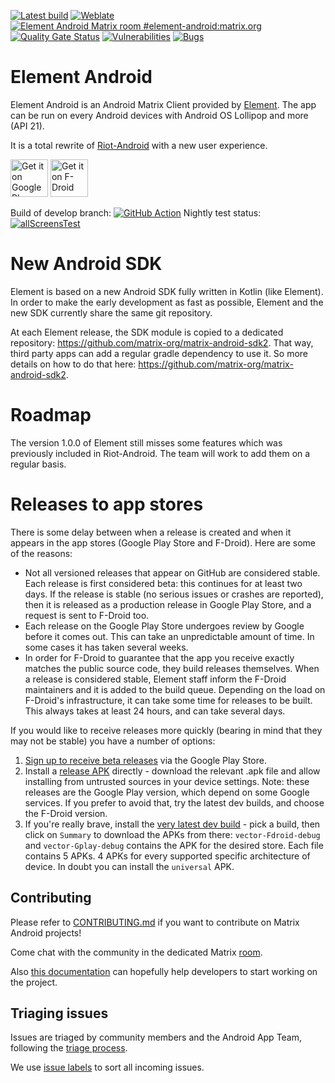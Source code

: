 [![Latest build](https://github.com/element-hq/element-android/actions/workflows/build.yml/badge.svg?query=branch%3Adevelop)](https://github.com/element-hq/element-android/actions/workflows/build.yml?query=branch%3Adevelop)
[![Weblate](https://translate.element.io/widgets/element-android/-/svg-badge.svg)](https://translate.element.io/engage/element-android/?utm_source=widget)
[![Element Android Matrix room #element-android:matrix.org](https://img.shields.io/matrix/element-android:matrix.org.svg?label=%23element-android:matrix.org&logo=matrix&server_fqdn=matrix.org)](https://matrix.to/#/#element-android:matrix.org)
[![Quality Gate Status](https://sonarcloud.io/api/project_badges/measure?project=element-android&metric=alert_status)](https://sonarcloud.io/summary/new_code?id=element-android)
[![Vulnerabilities](https://sonarcloud.io/api/project_badges/measure?project=element-android&metric=vulnerabilities)](https://sonarcloud.io/summary/new_code?id=element-android)
[![Bugs](https://sonarcloud.io/api/project_badges/measure?project=element-android&metric=bugs)](https://sonarcloud.io/summary/new_code?id=element-android)

# Element Android

Element Android is an Android Matrix Client provided by [Element](https://element.io/). The app can be run on every Android devices with Android OS Lollipop and more (API 21).

It is a total rewrite of [Riot-Android](https://github.com/element-hq/riot-android) with a new user experience.

[<img src="resources/img/google-play-badge.png" alt="Get it on Google Play" height="60">](https://play.google.com/store/apps/details?id=im.vector.app)
[<img src="resources/img/f-droid-badge.png" alt="Get it on F-Droid" height="60">](https://f-droid.org/app/im.vector.app)

Build of develop branch: [![GitHub Action](https://github.com/element-hq/element-android/actions/workflows/build.yml/badge.svg?query=branch%3Adevelop)](https://github.com/element-hq/element-android/actions/workflows/build.yml?query=branch%3Adevelop) Nightly test status: [![allScreensTest](https://github.com/element-hq/element-android/actions/workflows/nightly.yml/badge.svg)](https://github.com/element-hq/element-android/actions/workflows/nightly.yml)


# New Android SDK

Element is based on a new Android SDK fully written in Kotlin (like Element). In order to make the early development as fast as possible, Element and the new SDK currently share the same git repository.

At each Element release, the SDK module is copied to a dedicated repository: https://github.com/matrix-org/matrix-android-sdk2. That way, third party apps can add a regular gradle dependency to use it. So more details on how to do that here: https://github.com/matrix-org/matrix-android-sdk2.

# Roadmap

The version 1.0.0 of Element still misses some features which was previously included in Riot-Android.
The team will work to add them on a regular basis.

# Releases to app stores

There is some delay between when a release is created and when it appears in the app stores (Google Play Store and F-Droid). Here are some of the reasons:

* Not all versioned releases that appear on GitHub are considered stable. Each release is first considered beta: this continues for at least two days. If the release is stable (no serious issues or crashes are reported), then it is released as a production release in Google Play Store, and a request is sent to F-Droid too.
* Each release on the Google Play Store undergoes review by Google before it comes out. This can take an unpredictable amount of time. In some cases it has taken several weeks.
* In order for F-Droid to guarantee that the app you receive exactly matches the public source code, they build releases themselves. When a release is considered stable, Element staff inform the F-Droid maintainers and it is added to the build queue. Depending on the load on F-Droid's infrastructure, it can take some time for releases to be built. This always takes at least 24 hours, and can take several days.

If you would like to receive releases more quickly (bearing in mind that they may not be stable) you have a number of options:

1. [Sign up to receive beta releases](https://play.google.com/apps/testing/im.vector.app) via the Google Play Store.
2. Install a [release APK](https://github.com/element-hq/element-android/releases) directly - download the relevant .apk file and allow installing from untrusted sources in your device settings.  Note: these releases are the Google Play version, which depend on some Google services.  If you prefer to avoid that, try the latest dev builds, and choose the F-Droid version.
3. If you're really brave, install the [very latest dev build](https://github.com/element-hq/element-android/actions/workflows/build.yml?query=branch%3Adevelop) - pick a build, then click on `Summary` to download the APKs from there: `vector-Fdroid-debug` and `vector-Gplay-debug` contains the APK for the desired store. Each file contains 5 APKs. 4 APKs for every supported specific architecture of device. In doubt you can install the `universal` APK.

## Contributing

Please refer to [CONTRIBUTING.md](./CONTRIBUTING.md) if you want to contribute on Matrix Android projects!

Come chat with the community in the dedicated Matrix [room](https://matrix.to/#/#element-android:matrix.org).

Also [this documentation](./docs/_developer_onboarding.md) can hopefully help developers to start working on the project.

## Triaging issues

Issues are triaged by community members and the Android App Team, following the [triage process](https://github.com/element-hq/element-meta/wiki/Triage-process).

We use [issue labels](https://github.com/element-hq/element-meta/wiki/Issue-labelling) to sort all incoming issues.


